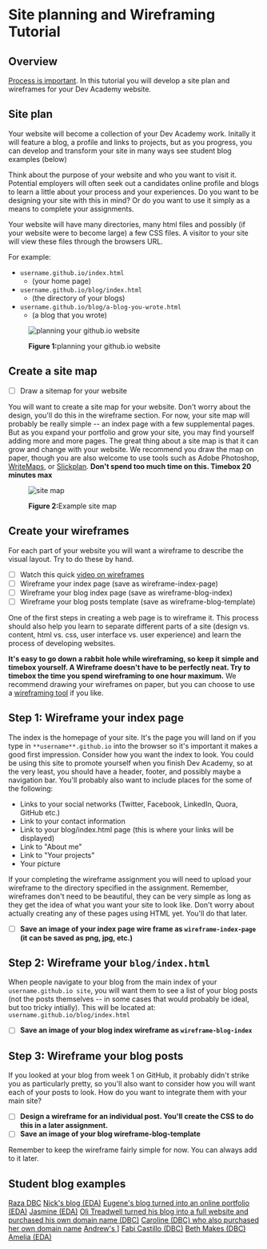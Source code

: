 # Site planning and Wireframing Tutorial

## Overview
[Process is important](../design-process-ARTICLE). In this tutorial you will develop a site plan and wireframes for your Dev Academy website.

## Site plan
Your website will become a collection of your Dev Academy work. Initally it will feature a blog, a profile and links to projects, but as you progress, you can develop and transform your site in many ways see student blog examples (below)

Think about the purpose of your website and who you want to visit it. Potential employers will often seek out a candidates online profile and blogs to learn a little about your process and your experiences. Do you want to be designing your site with this in mind? Or do you want to use it simply as a means to complete your assignments.

Your website will have many directories, many html files and possibly (if your website were to become large) a few CSS files.
A visitor to your site will view these files through the browsers URL.

For example:

- `username.github.io/index.html`
  - (your home page)
- `username.github.io/blog/index.html`
  - (the directory of your blogs)
- `username.github.io/blog/a-blog-you-wrote.html`
  - (a blog that you wrote)

<figure>
  <img src="/images/site-planning.jpg" alt="planning your github.io website"><br>
  <figcaption>
    <p><strong>Figure 1:</strong>planning your github.io website</p>
  </figcaption>
</figure>


## Create a site map
- [ ] Draw a sitemap for your website

You will want to create a site map for your website. Don't worry about the design, you'll do this in the wireframe section. <!--DBC start--> For now, your site map will probably be really simple -- an index page with a few supplemental pages. But as you expand your portfolio and grow your site, you may find yourself adding more and more pages. The great thing about a site map is that it can grow and change with your website. We recommend you draw the map on paper, though you are also welcome to use tools such as Adobe Photoshop, [WriteMaps](https://www.writemaps.com/), or [Slickplan](http://slickplan.com/). **Don't spend too much time on this. Timebox 20 minutes max**

<figure>
  <img src="/images/sitemap.png" alt="site map"><br>
  <figcaption>
    <p><strong>Figure 2:</strong>Example site map</p>
  </figcaption>
</figure>


<!--DBC end-->

## Create your wireframes
For each part of your website you will want a wireframe to describe the visual layout. Try to do these by hand.

- [ ] Watch this quick [video on wireframes](../design-wireframes-ARTICLE)
- [ ] Wireframe your index page (save as wireframe-index-page)
- [ ] Wireframe your blog index page  (save as wireframe-blog-index)
- [ ] Wireframe your blog posts template (save as wireframe-blog-template)

<!-- DBC start -->
One of the first steps in creating a web page is to wireframe it. This process should also help you learn to separate different parts of a site (design vs. content, html vs. css, user interface vs. user experience) and learn the process of developing websites.

**It's easy to go down a rabbit hole while wireframing, so keep it simple and timebox yourself. A Wireframe doesn't have to be perfectly neat. Try to timebox the time you spend wireframing to one hour maximum.** We recommend drawing your wireframes on paper, but you can choose to use a [wireframing tool](http://mashable.com/2010/07/15/wireframing-tools/) if you like.

## Step 1: Wireframe your index page
The index is the homepage of your site. It's the page you will land on if you type in `**username**.github.io` into the browser so it's important it makes a good first impression. Consider how you want the index to look. You could be using this site to promote yourself when you finish Dev Academy, so at the very least, you should have a header, footer, and possibly maybe a navigation bar. You'll probably also want to include places for the some of the following:

  - Links to your social networks (Twitter, Facebook, LinkedIn, Quora, GitHub etc.)
  - Link to your contact information
  - Link to your blog/index.html page (this is where your links will be displayed)
  - Link to "About me"
  - Link to "Your projects"
  - Your picture


If your completing the wireframe assignment you will need to upload your wireframe to the directory specified in the assignment. Remember, wireframes don't need to be beautiful, they can be very simple as long as they get the idea of what you want your site to look like. Don't worry about actually creating any of these pages using HTML yet. You'll do that later.

- [ ] **Save an image of your index page wire frame as `wireframe-index-page` (it can be saved as png, jpg, etc.)**

## Step 2: Wireframe your `blog/index.html`
When people navigate to your blog from the main index of your `username.github.io site`, you will want them to see a list of your blog posts (not the posts themselves -- in some cases that would probably be ideal, but too tricky intially). This will be located at: `username.github.io/blog/index.html`

- [ ] **Save an image of your blog index wireframe as `wireframe-blog-index`**

## Step 3: Wireframe your blog posts
If you looked at your blog from week 1 on GitHub, it probably didn't strike you as particularly pretty, so you'll also want to consider how you will want each of your posts to look. How do you want to integrate them with your main site?

- [ ] **Design a wireframe for an individual post. You'll create the CSS to do this in a later assignment.**
- [ ] **Save an image of your blog wireframe-blog-template**

Remember to keep the wireframe fairly simple for now. You can always add to it later.

## Student blog examples


[Raza DBC](http://sjafri5.github.io/)
[Nick's blog (EDA)](http://widdersh.in/)
[Eugene's blog turned into an online portfolio (EDA)](http://euglazer.github.io/)
[Jasmine (EDA)](http://jasminmayfield.github.io/)
[Oli Treadwell turned his blog into a full website and purchased his own domain name (DBC)](http://www.olitreadwell.com/posts/)
[Caroline (DBC) who also purchased her own domain name](http://car.oline.codes/)
[Andrew's ](http://omgmakeme.github.io/index.html)
]
[Fabi Castillo (DBC)](http://fab9.github.io/)
[Beth Makes (DBC)](http://cynaria.github.io/)
[Amelia (EDA)](http://amelialaundy.github.io/)
